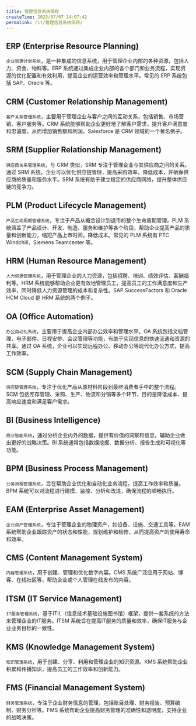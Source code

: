 ```yaml
---
title: 管理信息系统简称
createTime: 2025/07/07 14:07:42
permalink: /it/管理信息系统简称/
---
```


## ERP (Enterprise Resource Planning)

`企业资源计划系统`，是一种集成的信息系统，用于管理企业内部的各种资源，包括人力、资金、物料等。ERP 系统通过集成企业内部的各个部门和业务流程，实现资源的优化配置和有效利用，提高企业的运营效率和管理水平。常见的 ERP 系统包括 SAP、Oracle 等。

## CRM (Customer Relationship Management)

`客户关系管理系统`，主要用于管理企业与客户之间的互动关系，包括销售、市场营销、客户服务等。CRM 系统能够帮助企业更好地了解客户需求，提升客户满意度和忠诚度，从而增加销售额和利润。Salesforce 是 CRM 领域的一个著名例子。

## SRM (Supplier Relationship Management)

`供应商关系管理系统`，与 CRM 类似，SRM 专注于管理企业与其供应商之间的关系。通过 SRM 系统，企业可以优化供应链管理，提高采购效率，降低成本，并确保供应商的质量和服务水平。SRM 系统有助于建立稳定的供应商网络，提升整体供应链的竞争力。

## PLM (Product Lifecycle Management)

`产品生命周期管理系统`，专注于产品从概念设计到退市的整个生命周期管理。PLM 系统涵盖了产品设计、开发、制造、服务和维护等各个阶段，帮助企业提高产品的质量和创新能力，缩短产品上市时间，降低成本。常见的 PLM 系统有 PTC Windchill、Siemens Teamcenter 等。

## HRM (Human Resource Management)

`人力资源管理系统`，用于管理企业的人力资源，包括招聘、培训、绩效评估、薪酬福利等。HRM 系统能够帮助企业更有效地管理员工，提高员工的工作满意度和生产效率，同时降低人力资源管理的成本和复杂性。SAP SuccessFactors 和 Oracle HCM Cloud 是 HRM 系统的两个例子。

## OA (Office Automation)

`办公自动化系统`，主要用于提高企业内部办公效率和管理水平。OA 系统包括文档管理、电子邮件、日程安排、会议管理等功能，有助于实现信息的快速流通和资源的共享。通过 OA 系统，企业可以实现远程办公、移动办公等现代化办公方式，提高工作效率。

## SCM (Supply Chain Management)

`供应链管理系统`，专注于优化产品从原材料阶段到最终消费者手中的整个流程。SCM 包括库存管理、采购、生产、物流和分销等多个环节，目的是降低成本、提高响应速度和满足客户需求。

## BI (Business Intelligence)

`商业智能系统`，通过分析企业内外的数据，提供有价值的洞察和信息，辅助企业做出更好的战略决策。BI 系统通常包括数据挖掘、数据分析、报告生成和可视化等功能。

## BPM (Business Process Management)

`业务流程管理系统`，旨在帮助企业优化和自动化业务流程，提高工作效率和质量。BPM 系统可以对流程进行建模、监控、分析和改进，确保流程的顺畅执行。

## EAM (Enterprise Asset Management)

`企业资产管理系统`，专注于管理企业的物理资产，如设备、设施、交通工具等。EAM 系统帮助企业跟踪资产的状态和性能，规划维护和检修，从而提高资产的使用寿命和效率。

## CMS (Content Management System)

`内容管理系统`，用于创建、管理和优化数字内容。CMS 系统广泛应用于网站、博客、在线社区等，帮助企业或个人管理在线发布的内容。

## ITSM (IT Service Management)

`IT服务管理系统`，基于ITIL（信息技术基础设施图书馆）框架，提供一套系统的方法来管理企业的IT服务。ITSM 系统旨在提高IT服务的质量和效率，确保IT服务与企业业务目标的一致性。

## KMS (Knowledge Management System)

`知识管理系统`，用于创建、分享、利用和管理企业的知识资源。KMS 系统帮助企业积累和传播知识，提高员工的工作效率和创新能力。

## FMS (Financial Management System)

`财务管理系统`，专注于企业财务信息的管理，包括账目处理、财务报告、预算编制、财务分析等。FMS 系统帮助企业提高财务管理的准确性和透明度，支持企业的战略决策。